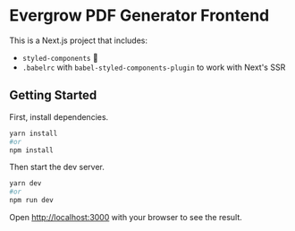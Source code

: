 # Evergrow PDF Generator Frontend

This is a Next.js project that includes:

- `styled-components` 💅
- `.babelrc` with `babel-styled-components-plugin` to work with Next's SSR

## Getting Started

First, install dependencies.

```bash
yarn install
#or
npm install
```

Then start the dev server.

```bash
yarn dev
#or
npm run dev
```

Open [http://localhost:3000](http://localhost:3000) with your browser to see the result.